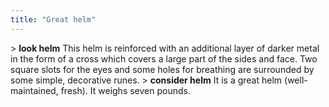 ```yaml
---
title: "Great helm"
---
```


\> **look helm**
This helm is reinforced with an additional layer of darker metal in the
form of
a cross which covers a large part of the sides and face. Two square
slots for
the eyes and some holes for breathing are surrounded by some simple,
decorative
runes.
\> **consider helm**
It is a great helm (well-maintained, fresh).
It weighs seven pounds.